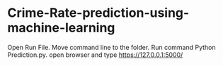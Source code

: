 # Crime-Rate-prediction-using-machine-learning
Open Run File.
Move command line to the folder.
Run command Python Prediction.py.
open browser and type https://127.0.0.1:5000/
